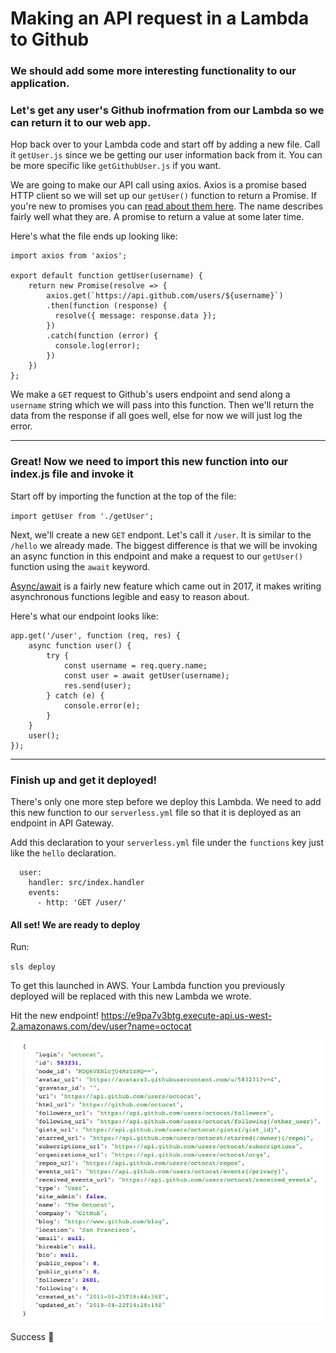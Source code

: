 # Making an API request in a Lambda to Github

### We should add some more interesting functionality to our application.

### Let's get any user's Github inofrmation from our Lambda so we can return it to our web app.

Hop back over to your Lambda code and start off by adding a new file. Call it `getUser.js` since we be getting our user information back from it.  You can be more specific like `getGithubUser.js` if you want.

We are going to make our API call using axios.  Axios is a promise based HTTP client so we will set up our `getUser()` function to return a Promise.  If you're new to promises you can [read about them here](https://developer.mozilla.org/en-US/docs/Web/JavaScript/Reference/Global_Objects/Promise).  The name describes fairly well what they are.  A promise to return a value at some later time. 

Here's what the file ends up looking like:

```
import axios from 'axios';

export default function getUser(username) {
    return new Promise(resolve => {
        axios.get(`https://api.github.com/users/${username}`)
        .then(function (response) {
          resolve({ message: response.data });
        })
        .catch(function (error) {
          console.log(error);
        })
    })
};
```

We make a `GET` request to Github's users endpoint and send along a `username` string which we will pass into this function.  Then we'll return the data from the response if all goes well, else for now we will just log the error.

---

### Great! Now we need to import this new function into our index.js file and invoke it

Start off by importing the function at the top of the file:

`import getUser from './getUser';`

Next, we'll create a new `GET` endpont.  Let's call it `/user`.  It is similar to the `/hello` we already made.  The biggest difference is that we will be invoking an async function in this endpoint and make a request to our `getUser()` function using the `await` keyword. 

[Async/await](https://developer.mozilla.org/en-US/docs/Web/JavaScript/Reference/Statements/async_function) is a fairly new feature which came out in 2017, it makes writing asynchronous functions legible and easy to reason about. 

Here's what our endpoint looks like:

```
app.get('/user', function (req, res) {
    async function user() {
        try {
            const username = req.query.name;
            const user = await getUser(username);
            res.send(user);
        } catch (e) {
            console.error(e);
        }
    }
    user();
});
```

---

### Finish up and get it deployed!

There's only one more step before we deploy this Lambda.  We need to add this new function to our `serverless.yml` file so that it is deployed as an endpoint in API Gateway.

Add this declaration to your `serverless.yml` file under the `functions` key just like the `hello` declaration.

```
  user:
    handler: src/index.handler
    events:
      - http: 'GET /user/'
```

#### All set! We are ready to deploy

Run: 

`sls deploy`

To get this launched in AWS.  Your Lambda function you previously deployed will be replaced with this new Lambda we wrote.

Hit the new endpoint!
https://e9pa7v3btg.execute-api.us-west-2.amazonaws.com/dev/user?name=octocat

![user-request](https://raw.githubusercontent.com/learn-byte/hello-serverless-world/master/assets/images/user-request.png)

Success 👏
